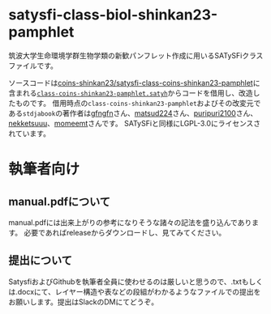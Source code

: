 # satysfi-class-biol-shinkan23-pamphlet
筑波大学生命環境学群生物学類の新歓パンフレット作成に用いるSATySFiクラスファイルです。

ソースコードは[coins-shinkan23/satysfi-class-coins-shinkan23-pamphlet](https://github.com/coins-shinkan23/satysfi-class-coins-shinkan23-pamphlet)に含まれる[`class-coins-shinkan23-pamphlet.satyh`](https://github.com/coins-shinkan23/satysfi-class-coins-shinkan23-pamphlet/blob/main/src/class-coins-shinkan23-pamphlet.satyh)からコードを借用し、改造したものです。
借用時点の`class-coins-shinkan23-pamphlet`およびその改変元である`stdjabook`の著作者は[gfngfn](https://github.com/gfngfn)さん、[matsud224](https://github.com/matsud224)さん、[puripuri2100](https://github.com/puripuri2100)さん、[nekketsuuu](https://github.com/nekketsuuu)、[momeemt](https://github.com/momeemt)さんです。
SATySFiと同様にLGPL-3.0にライセンスされています。

# 執筆者向け
## manual.pdfについて
manual.pdfには出来上がりの参考になりそうな諸々の記法を盛り込んであります。
必要であればreleaseからダウンロードし、見てみてください。

## 提出について
SatysfiおよびGithubを執筆者全員に使わせるのは厳しいと思うので、.txtもしくは.docxにて、レイヤー構造や表などの段組がわかるようなファイルでの提出をお願いします。提出はSlackのDMにてどうぞ。
